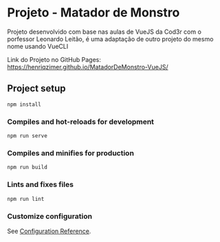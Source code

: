 # Projeto - Matador de Monstro
Projeto desenvolvido com base nas aulas de VueJS da Cod3r com o porfessor Leonardo Leitão, é uma adaptação de outro projeto do mesmo nome usando VueCLI

Link do Projeto no GitHub Pages: https://henriqzimer.github.io/MatadorDeMonstro-VueJS/
## Project setup
```
npm install
```

### Compiles and hot-reloads for development
```
npm run serve
```

### Compiles and minifies for production
```
npm run build
```

### Lints and fixes files
```
npm run lint
```

### Customize configuration
See [Configuration Reference](https://cli.vuejs.org/config/).
